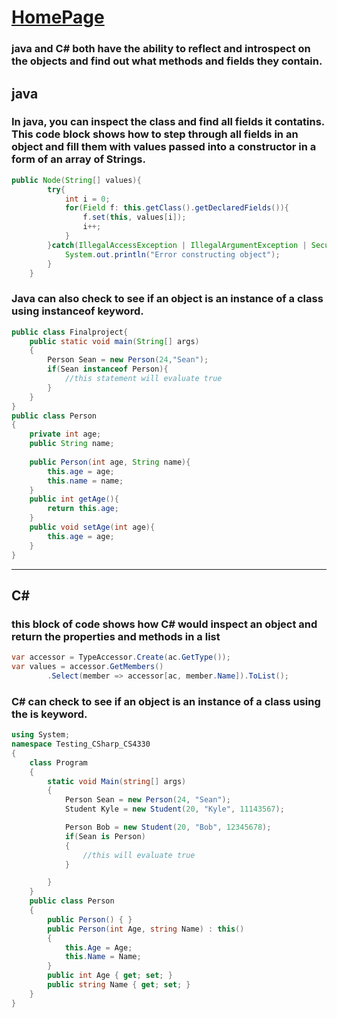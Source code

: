 # [HomePage](README.md)

### java and C# both have the ability to reflect and introspect on the objects and find out what methods and fields they contain.

## java
### In java, you can inspect the class and find all fields it contatins. This code block shows how to step through all fields in an object and fill them with values passed into a constructor in a form of an array of Strings.
```java
public Node(String[] values){
        try{
            int i = 0;
            for(Field f: this.getClass().getDeclaredFields()){
                f.set(this, values[i]);
                i++;
            }
        }catch(IllegalAccessException | IllegalArgumentException | SecurityException e){
            System.out.println("Error constructing object");
        }
    }
```
### Java can also check to see if an object is an instance of a class using instanceof keyword.
```java
public class Finalproject{
    public static void main(String[] args)
    {        
        Person Sean = new Person(24,"Sean");
        if(Sean instanceof Person){
            //this statement will evaluate true
        }
    }
}
public class Person
{
    private int age;
    public String name;
    
    public Person(int age, String name){
        this.age = age;
        this.name = name;
    }
    public int getAge(){
        return this.age;
    }
    public void setAge(int age){
        this.age = age;
    }
}
```
---
## C#

### this block of code shows how C# would inspect an object and return the properties and methods in a list
```CS
var accessor = TypeAccessor.Create(ac.GetType());
var values = accessor.GetMembers()
        .Select(member => accessor[ac, member.Name]).ToList();
```

### C# can check to see if an object is an instance of a class using the is keyword.
```CS
using System;
namespace Testing_CSharp_CS4330
{
    class Program
    {
        static void Main(string[] args)
        {
            Person Sean = new Person(24, "Sean");
            Student Kyle = new Student(20, "Kyle", 11143567);

            Person Bob = new Student(20, "Bob", 12345678);
            if(Sean is Person)
            {
                //this will evaluate true
            }

        }
    }
    public class Person
    {
        public Person() { }
        public Person(int Age, string Name) : this()
        {
            this.Age = Age;
            this.Name = Name;
        }
        public int Age { get; set; }
        public string Name { get; set; }
    }
}
```

